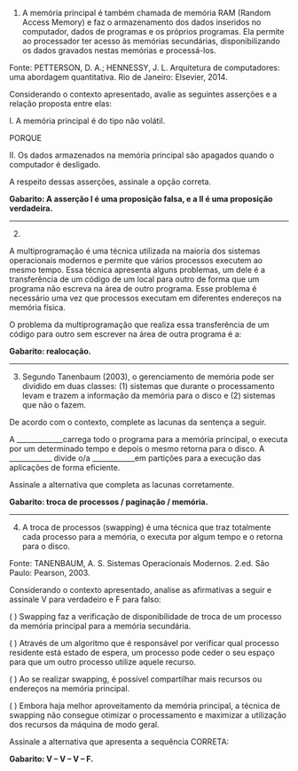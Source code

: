1) A memória principal é também chamada de memória RAM (Random Access Memory) e faz o armazenamento dos dados inseridos no computador, dados de programas e os próprios programas. Ela permite ao processador ter acesso às memórias secundárias, disponibilizando os dados gravados nestas memórias e processá-los.

Fonte: PETTERSON, D. A.; HENNESSY, J. L. Arquitetura de computadores: uma abordagem quantitativa. Rio de Janeiro: Elsevier, 2014.

Considerando o contexto apresentado, avalie as seguintes asserções e a relação proposta entre elas:

I. A memória principal é do tipo não volátil.

PORQUE

II. Os dados armazenados na memória principal são apagados quando o computador é desligado.

A respeito dessas asserções, assinale a opção correta.

**Gabarito: A asserção I é uma proposição falsa, e a II é uma proposição verdadeira.**

---

2)

A multiprogramação é uma técnica utilizada na maioria dos sistemas operacionais modernos e permite que vários processos executem ao mesmo tempo. Essa técnica apresenta alguns problemas, um dele é a transferência de um código de um local para outro de forma que um programa não escreva na área de outro programa. Esse problema é necessário uma vez que processos executam em diferentes endereços na memória física.

O problema da multiprogramação que realiza essa transferência de um código para outro sem escrever na área de outra programa é a:

**Gabarito: realocação.**

---

3) Segundo Tanenbaum (2003), o gerenciamento de memória pode ser dividido em duas classes: (1) sistemas que durante o processamento levam e trazem a informação da memória para o disco e (2) sistemas que não o fazem.

De acordo com o contexto, complete as lacunas da sentença a seguir.

A _____________carrega todo o programa para a memória principal, o executa por um determinado tempo e depois o mesmo retorna para o disco. A ____________ divide o/a  ____________em partições para a execução das aplicações de forma eficiente.

Assinale a alternativa que completa as lacunas corretamente.

**Gabarito: troca de processos / paginação / memória.**

---

4) A troca de processos (swapping) é uma técnica que traz totalmente cada processo para a memória, o executa por algum tempo e o retorna para o disco.

Fonte: TANENBAUM, A. S. Sistemas Operacionais Modernos. 2.ed. São Paulo: Pearson, 2003.

Considerando o contexto apresentado, analise as afirmativas a seguir e assinale V para verdadeiro e F para falso:

(  ) Swapping faz a verificação de disponibilidade de troca de um processo da memória principal para a memória secundária.

(  ) Através de um algoritmo que é responsável por verificar qual processo residente está estado de espera, um processo pode ceder o seu espaço para que um outro processo utilize aquele recurso.

(  ) Ao se realizar swapping, é possível compartilhar mais recursos ou endereços na memória principal.

(  ) Embora haja melhor aproveitamento da memória principal, a técnica de swapping não consegue otimizar o processamento e maximizar a utilização dos recursos da máquina de modo geral.

Assinale a alternativa que apresenta a sequência CORRETA:

**Gabarito: V – V – V – F.**